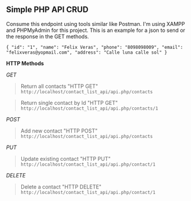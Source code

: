 ## Simple PHP API CRUD

Consume this endpoint using tools similar like Postman. I'm using XAMPP and PHPMyAdmin for this project.
This is an example for a json to send or the response in the GET methods.

`
{
      "id": "1",
      "name": "Felix Veras",
      "phone": "8098098009",
      "email": "felixveras@yopmail.com",
      "address": "Calle luna calle sol"
  }
`

**HTTP Methods**

*GET*

> Return all contacts "HTTP GET"
`http://localhost/contact_list_api/api.php/contacts`

> Return single contact by Id "HTTP GET"
`http://localhost/contact_list_api/api.php/contacts/1`

*POST*

> Add new contact "HTTP POST"
`http://localhost/contact_list_api/api.php/contacts`

*PUT*

> Update existing contact "HTTP PUT"
`http://localhost/contact_list_api/api.php/contact/1`

*DELETE*

> Delete a contact "HTTP DELETE"
`http://localhost/contact_list_api/api.php/contact/1`
